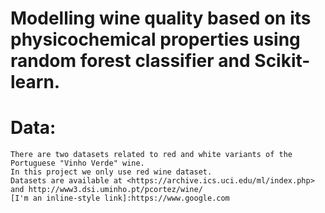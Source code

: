 # Modelling wine quality based on its physicochemical properties using random forest classifier and Scikit-learn.

# Data:
    There are two datasets related to red and white variants of the Portuguese "Vinho Verde" wine.
    In this project we only use red wine dataset.
    Datasets are available at <https://archive.ics.uci.edu/ml/index.php> and http://www3.dsi.uminho.pt/pcortez/wine/
    [I'm an inline-style link]:https://www.google.com

